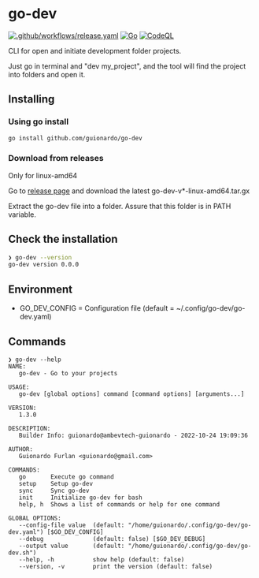 # go-dev

[![.github/workflows/release.yaml](https://github.com/guionardo/go-dev/actions/workflows/release.yaml/badge.svg)](https://github.com/guionardo/go-dev/actions/workflows/release.yaml)
[![Go](https://github.com/guionardo/go-dev/actions/workflows/go.yml/badge.svg)](https://github.com/guionardo/go-dev/actions/workflows/go.yml)
[![CodeQL](https://github.com/guionardo/go-dev/actions/workflows/codeql-analysis.yml/badge.svg)](https://github.com/guionardo/go-dev/actions/workflows/codeql-analysis.yml)

CLI for open and initiate development folder projects.

Just go in terminal and "dev my_project", and the tool will find the project into folders and open it.

## Installing

### Using go install

```bash
go install github.com/guionardo/go-dev
``` 

### Download from releases

Only for linux-amd64

Go to [release page](https://github.com/guionardo/go-dev/releases) and download the latest go-dev-v*-linux-amd64.tar.gx

Extract the go-dev file into a folder. Assure that this folder is in PATH variable.

## Check the installation

```bash
❯ go-dev --version
go-dev version 0.0.0
```



## Environment

* GO_DEV_CONFIG = Configuration file (default = ~/.config/go-dev/go-dev.yaml)

## Commands

```shell
❯ go-dev --help
NAME:
   go-dev - Go to your projects

USAGE:
   go-dev [global options] command [command options] [arguments...]

VERSION:
   1.3.0

DESCRIPTION:
   Builder Info: guionardo@ambevtech-guionardo - 2022-10-24 19:09:36

AUTHOR:
   Guionardo Furlan <guionardo@gmail.com>

COMMANDS:
   go       Execute go command
   setup    Setup go-dev
   sync     Sync go-dev
   init     Initialize go-dev for bash
   help, h  Shows a list of commands or help for one command

GLOBAL OPTIONS:
   --config-file value  (default: "/home/guionardo/.config/go-dev/go-dev.yaml") [$GO_DEV_CONFIG]
   --debug              (default: false) [$GO_DEV_DEBUG]
   --output value       (default: "/home/guionardo/.config/go-dev/go-dev.sh")
   --help, -h           show help (default: false)
   --version, -v        print the version (default: false)
```

